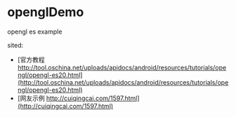 # openglDemo
 opengl es example

sited:

+ [官方教程 http://tool.oschina.net/uploads/apidocs/android/resources/tutorials/opengl/opengl-es20.html](http://tool.oschina.net/uploads/apidocs/android/resources/tutorials/opengl/opengl-es20.html)
+ [网友示例 http://cuiqingcai.com/1597.html](http://cuiqingcai.com/1597.html)